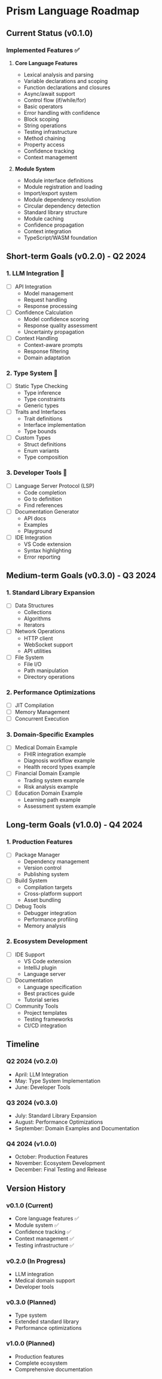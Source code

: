 # Prism Language Roadmap

## Current Status (v0.1.0)

### Implemented Features ✅
1. **Core Language Features**
   - Lexical analysis and parsing
   - Variable declarations and scoping
   - Function declarations and closures
   - Async/await support
   - Control flow (if/while/for)
   - Basic operators
   - Error handling with confidence
   - Block scoping
   - String operations
   - Testing infrastructure
   - Method chaining
   - Property access
   - Confidence tracking
   - Context management

2. **Module System**
   - Module interface definitions
   - Module registration and loading
   - Import/export system
   - Module dependency resolution
   - Circular dependency detection
   - Standard library structure
   - Module caching
   - Confidence propagation
   - Context integration
   - TypeScript/WASM foundation

## Short-term Goals (v0.2.0) - Q2 2024

### 1. LLM Integration 🚧
- [ ] API Integration
  - Model management
  - Request handling
  - Response processing
- [ ] Confidence Calculation
  - Model confidence scoring
  - Response quality assessment
  - Uncertainty propagation
- [ ] Context Handling
  - Context-aware prompts
  - Response filtering
  - Domain adaptation

### 2. Type System 🚧
- [ ] Static Type Checking
  - Type inference
  - Type constraints
  - Generic types
- [ ] Traits and Interfaces
  - Trait definitions
  - Interface implementation
  - Type bounds
- [ ] Custom Types
  - Struct definitions
  - Enum variants
  - Type composition

### 3. Developer Tools 🚧
- [ ] Language Server Protocol (LSP)
  - Code completion
  - Go to definition
  - Find references
- [ ] Documentation Generator
  - API docs
  - Examples
  - Playground
- [ ] IDE Integration
  - VS Code extension
  - Syntax highlighting
  - Error reporting

## Medium-term Goals (v0.3.0) - Q3 2024

### 1. Standard Library Expansion
- [ ] Data Structures
  - Collections
  - Algorithms
  - Iterators
- [ ] Network Operations
  - HTTP client
  - WebSocket support
  - API utilities
- [ ] File System
  - File I/O
  - Path manipulation
  - Directory operations

### 2. Performance Optimizations
- [ ] JIT Compilation
- [ ] Memory Management
- [ ] Concurrent Execution

### 3. Domain-Specific Examples
- [ ] Medical Domain Example
  - FHIR integration example
  - Diagnosis workflow example
  - Health record types example
- [ ] Financial Domain Example
  - Trading system example
  - Risk analysis example
- [ ] Education Domain Example
  - Learning path example
  - Assessment system example

## Long-term Goals (v1.0.0) - Q4 2024

### 1. Production Features
- [ ] Package Manager
  - Dependency management
  - Version control
  - Publishing system
- [ ] Build System
  - Compilation targets
  - Cross-platform support
  - Asset bundling
- [ ] Debug Tools
  - Debugger integration
  - Performance profiling
  - Memory analysis

### 2. Ecosystem Development
- [ ] IDE Support
  - VS Code extension
  - IntelliJ plugin
  - Language server
- [ ] Documentation
  - Language specification
  - Best practices guide
  - Tutorial series
- [ ] Community Tools
  - Project templates
  - Testing frameworks
  - CI/CD integration

## Timeline

### Q2 2024 (v0.2.0)
- April: LLM Integration
- May: Type System Implementation
- June: Developer Tools

### Q3 2024 (v0.3.0)
- July: Standard Library Expansion
- August: Performance Optimizations
- September: Domain Examples and Documentation

### Q4 2024 (v1.0.0)
- October: Production Features
- November: Ecosystem Development
- December: Final Testing and Release

## Version History

### v0.1.0 (Current)
- Core language features ✅
- Module system ✅
- Confidence tracking ✅
- Context management ✅
- Testing infrastructure ✅

### v0.2.0 (In Progress)
- LLM integration
- Medical domain support
- Developer tools

### v0.3.0 (Planned)
- Type system
- Extended standard library
- Performance optimizations

### v1.0.0 (Planned)
- Production features
- Complete ecosystem
- Comprehensive documentation